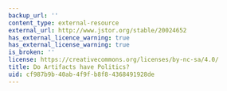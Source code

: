 ```yaml
---
backup_url: ''
content_type: external-resource
external_url: http://www.jstor.org/stable/20024652
has_external_licence_warning: true
has_external_license_warning: true
is_broken: ''
license: https://creativecommons.org/licenses/by-nc-sa/4.0/
title: Do Artifacts have Politics?
uid: cf987b9b-40ab-4f9f-b8f8-4368491928de
---
```


